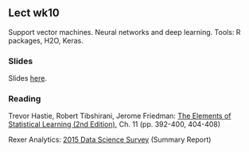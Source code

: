 
## Lect wk10

Support vector machines. Neural networks and deep learning. 
Tools: R packages, H2O, Keras. 


### Slides

Slides [here](https://drive.google.com/open?id=1iFSx_F5fM36CgHUx1gSo3hOoY8WzdUBNPwGIiHercQA).


### Reading

Trevor Hastie, Robert Tibshirani, Jerome Friedman: [The Elements of Statistical Learning (2nd Edition)](http://statweb.stanford.edu/~tibs/ElemStatLearn/printings/ESLII_print10.pdf), Ch. 11 (pp. 392-400, 404-408)

Rexer Analytics: [2015 Data Science Survey](http://www.rexeranalytics.com/assets/rexer_analytics_2015_data_miner_survey_summary_report.pdf) (Summary Report)



